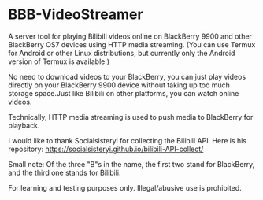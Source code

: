 # BBB-VideoStreamer

A server tool for playing Bilibili videos online on BlackBerry 9900 and other BlackBerry OS7 devices using HTTP media streaming. (You can use Termux for Android or other Linux distributions, but currently only the Android version of Termux is available.)

No need to download videos to your BlackBerry, you can just play videos directly on your BlackBerry 9900 device without taking up too much storage space.Just like Bilibili on other platforms, you can watch online videos.

Technically, HTTP media streaming is used to push media to BlackBerry for playback.

I would like to thank Socialsisteryi for collecting the Bilibili API. Here is his repository: https://socialsisteryi.github.io/bilibili-API-collect/




Small note: Of the three "B"s in the name, the first two stand for BlackBerry, and the third one stands for Bilibili.

For learning and testing purposes only. Illegal/abusive use is prohibited.
